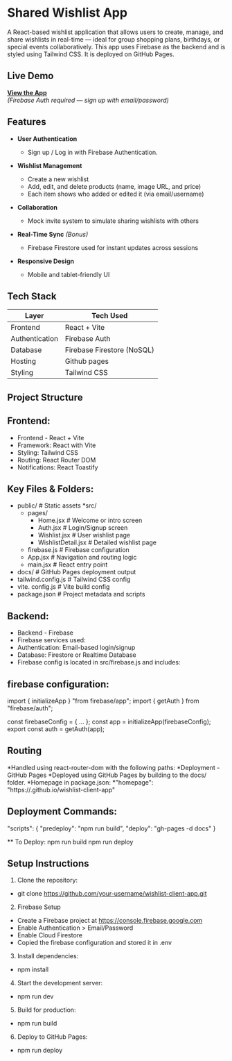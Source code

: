 # Shared Wishlist App

A React-based wishlist application that allows users to create, manage, and share wishlists in real-time — ideal for group shopping plans, birthdays, or special events collaboratively. This app uses Firebase as the backend and is styled using Tailwind CSS. It is deployed on GitHub Pages.


## Live Demo

**[View the App](https://github.com/anushajampula/shared-wishlist-app)**  
*(Firebase Auth required — sign up with email/password)*

## Features

- **User Authentication**  
  - Sign up / Log in with Firebase Authentication.

- **Wishlist Management**  
  - Create a new wishlist  
  - Add, edit, and delete products (name, image URL, and price)  
  - Each item shows who added or edited it (via email/username)

- **Collaboration**  
  - Mock invite system to simulate sharing wishlists with others

- **Real-Time Sync** *(Bonus)*  
  - Firebase Firestore used for instant updates across sessions

- **Responsive Design**  
  - Mobile and tablet-friendly UI


## Tech Stack

| Layer        | Tech Used                  |
|--------------|----------------------------|
| Frontend     | React + Vite               |
| Authentication | Firebase Auth            |
| Database     | Firebase Firestore (NoSQL) |
| Hosting      | Github pages               |     |
| Styling      | Tailwind CSS               |

## Project Structure
## Frontend:
- Frontend - React + Vite
- Framework: React with Vite
- Styling: Tailwind CSS
- Routing: React Router DOM
- Notifications: React Toastify

## Key Files & Folders:

* public/                  # Static assets
  *src/
   * pages/
       - Home.jsx             # Welcome or intro screen
      - Auth.jsx             # Login/Signup screen
      - Wishlist.jsx         # User wishlist page
      - WishlistDetail.jsx   # Detailed wishlist page
   - firebase.js          # Firebase configuration
   - App.jsx              # Navigation and routing logic
   - main.jsx             # React entry point
* docs/                    # GitHub Pages deployment output
* tailwind.config.js       # Tailwind CSS config
* vite. config.js           # Vite build config
* package.json             # Project metadata and scripts

## Backend:
- Backend - Firebase
- Firebase services used:
- Authentication: Email-based login/signup
- Database: Firestore or Realtime Database
- Firebase config is located in src/firebase.js and includes:

## firebase configuration:
import { initializeApp } "from firebase/app";
import { getAuth } from "firebase/auth";

const firebaseConfig = { ... };
const app = initializeApp(firebaseConfig);
export const auth = getAuth(app);

## Routing

*Handled using react-router-dom with the following paths:
*Deployment - GitHub Pages
*Deployed using GitHub Pages by building to the docs/ folder.
*Homepage in package.json:
*"homepage": "https://<your-username>.github.io/wishlist-client-app"

## Deployment Commands:

"scripts": {
  "predeploy": "npm run build",
  "deploy": "gh-pages -d docs"
}

** To Deploy:
npm run build
npm run deploy

## Setup Instructions

1. Clone the repository:
- git clone https://github.com/your-username/wishlist-client-app.git

2. Firebase Setup

- Create a Firebase project at https://console.firebase.google.com
- Enable Authentication > Email/Password
- Enable Cloud Firestore
- Copied the firebase configuration and stored it in .env

3. Install dependencies:
- npm install

4. Start the development server:
- npm run dev

5. Build for production:
- npm run build

6. Deploy to GitHub Pages:
- npm run deploy



